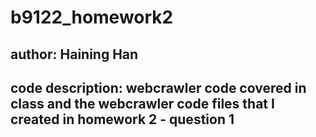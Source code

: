# b9122_homework2
## author: Haining Han
## code description: webcrawler code covered in class and the webcrawler code files that I created in homework 2 - question 1
